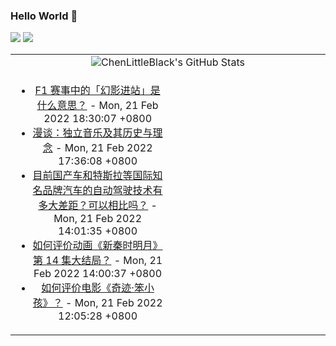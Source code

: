 ### Hello World 👋

[![](https://img.shields.io/badge/@ChenLittleBlack-1a6c81?style=flat&logo=java&logoColor=1a6c81&label=Java&colorA=ffffff)](https://www.java.com/)
[![](https://img.shields.io/badge/@ChenLittleBlack-41b883?style=flat&logo=vuedotjs&logoColor=41b883&label=Vue&colorA=ffffff)](https://cn.vuejs.org/)

<table>
<tr>
<td colspan="2" style="text-align: center;">
<img alt="ChenLittleBlack's GitHub Stats" src="https://github-readme-stats.vercel.app/api?username=ChenLittleBlack&show_icons=true&icon_color=CE1D2D&text_color=718096&bg_color=ffffff&hide_title=true" />
</td>
</tr>
<tr>
<td align="center" valign="middle">

<!-- START_SECTION:blog -->
* <a href='http://www.zhihu.com/question/511826289/answer/2317804327?utm_campaign=rss&utm_medium=rss&utm_source=rss&utm_content=title' target='_blank'>F1 赛事中的「幻影进站」是什么意思？</a> - Mon, 21 Feb 2022 18:30:07 +0800
* <a href='http://zhuanlan.zhihu.com/p/470252142?utm_campaign=rss&utm_medium=rss&utm_source=rss&utm_content=title' target='_blank'>漫谈：独立音乐及其历史与理念</a> - Mon, 21 Feb 2022 17:36:08 +0800
* <a href='http://www.zhihu.com/question/432871280/answer/2357340347?utm_campaign=rss&utm_medium=rss&utm_source=rss&utm_content=title' target='_blank'>目前国产车和特斯拉等国际知名品牌汽车的自动驾驶技术有多大差距？可以相比吗？</a> - Mon, 21 Feb 2022 14:01:35 +0800
* <a href='http://www.zhihu.com/question/516894392/answer/2352633760?utm_campaign=rss&utm_medium=rss&utm_source=rss&utm_content=title' target='_blank'>如何评价动画《新秦时明月》第 14 集大结局？</a> - Mon, 21 Feb 2022 14:00:37 +0800
* <a href='http://www.zhihu.com/question/513091988/answer/2356004749?utm_campaign=rss&utm_medium=rss&utm_source=rss&utm_content=title' target='_blank'>如何评价电影《奇迹·笨小孩》？</a> - Mon, 21 Feb 2022 12:05:28 +0800
<!-- END_SECTION:blog -->

</td>
<td valign="middle" width="50%">

<!-- START_SECTION:douban -->

<!-- END_SECTION:douban -->

</td>
</tr>
</table>
